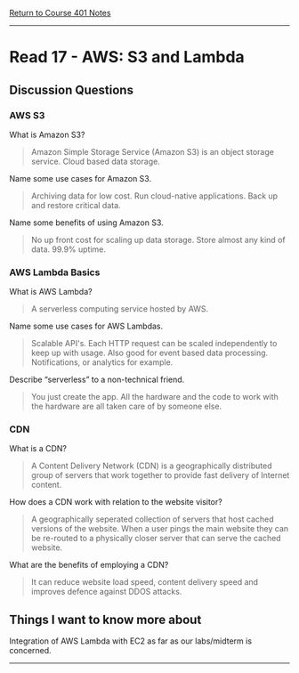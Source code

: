 [Return to Course 401 Notes](https://KrisDunning.github.io/401-Reading-Notes)

-----

# Read 17 - AWS: S3 and Lambda

## Discussion Questions

### AWS S3

What is Amazon S3?
>Amazon Simple Storage Service (Amazon S3) is an object storage service. Cloud based data storage.

Name some use cases for Amazon S3.
> Archiving data for low cost. Run cloud-native applications. Back up and restore critical data.

Name some benefits of using Amazon S3.
> No up front cost for scaling up data storage. Store almost any kind of data. 99.9% uptime.

### AWS Lambda Basics

What is AWS Lambda?
> A serverless computing service hosted by AWS.

Name some use cases for AWS Lambdas.
> Scalable API's. Each HTTP request can be scaled independently to keep up with usage. Also good for event based data processing. Notifications, or analytics for example.

Describe “serverless” to a non-technical friend.
> You just create the app. All the hardware and the code to work with the hardware are all taken care of by someone else.

### CDN

What is a CDN?
> A Content Delivery Network (CDN) is a geographically distributed group of servers that work together to provide fast delivery of Internet content.

How does a CDN work with relation to the website visitor?
> A geographically seperated collection of servers that host cached versions of the website. When a user pings the main website they can be re-routed to a physically closer server that can serve the cached website.

What are the benefits of employing a CDN?
> It can reduce website load speed, content delivery speed and improves defence against DDOS attacks.

## Things I want to know more about

Integration of AWS Lambda with EC2 as far as our labs/midterm is concerned.

-----
